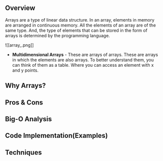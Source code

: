 ## Overview
Arrays are a type of linear data structure. In an array, elements in memory are arranged in continuous memory. All the elements of an array are of the same type. And, the type of elements that can be stored in the form of arrays is determined by the programming language.

![[array_.png]]
- **Multidimensional Arrays** - These are arrays of arrays. These are arrays in which the elements are also arrays. To better understand them, you can think of them as a table. Where you can access an element with x and y points. 

## Why Arrays?


## Pros & Cons

## Big-O Analysis

## Code Implementation(Examples)

## Techniques